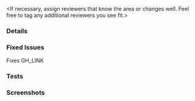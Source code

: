 <If necessary, assign reviewers that know the area or changes well. Feel free to tag any additional reviewers you see fit.>

### Details
<Explanation of the change or anything fishy that is going on>

### Fixed Issues
<Please replace GH_LINK with the link to the GitHub issue this Pull Request is fixing>
Fixes GH_LINK

### Tests
<!--- 
Add a numbered list of manual tests you performed on each platform that validates your changes work, and that there are no regressions present.
Manual test steps should be written so that your reviewer can repeat and verify one or more expected outcomes.

For example:
1. Click on the text input to bring it into focus
2. Upload an image via copy paste
3. Verify a modal appears displaying a preview of that image 
--->

### Screenshots
<Add any necessary screenshots for all platforms if your change added or updated UI>
